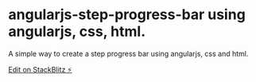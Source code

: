 # angularjs-step-progress-bar using angularjs, css, html.

A simple way to create a step progress bar using angularjs, css and html. 

[Edit on StackBlitz ⚡️](https://stackblitz.com/edit/angularjs-step-progress-bar)
